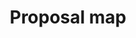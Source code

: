 ---
title: "Proposal map"
status: investigation
typology: geography
label: "project:proposal-map"
hasContent: true
pageFeedback: false
summary: A list of maps showing the geographical extent of policies, site allocations and land designations in all current development plan documents, set out on an Ordnance Survey base map
---